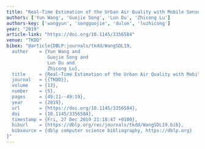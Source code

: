 ```yaml
---
title: "Real-Time Estimation of the Urban Air Quality with Mobile Sensor System"
authors: ['Yun Wang', 'Guojie Song', 'Lun Du', 'Zhicong Lu']
authors-key: ['wangyun', 'songguojie', 'dulun', 'luzhicong']
year: "2019"
article-link: "https://doi.org/10.1145/3356584"
venue: "TKDD"
bibex: "@article{DBLP:journals/tkdd/WangSDL19,
  author    = {Yun Wang and
               Guojie Song and
               Lun Du and
               Zhicong Lu},
  title     = {Real-Time Estimation of the Urban Air Quality with Mobile Sensor System},
  journal   = {{TKDD}},
  volume    = {13},
  number    = {5},
  pages     = {49:11--49:19},
  year      = {2019},
  url       = {https://doi.org/10.1145/3356584},
  doi       = {10.1145/3356584},
  timestamp = {Fri, 27 Dec 2019 21:18:47 +0100},
  biburl    = {https://dblp.org/rec/journals/tkdd/WangSDL19.bib},
  bibsource = {dblp computer science bibliography, https://dblp.org}
}"
---
```

